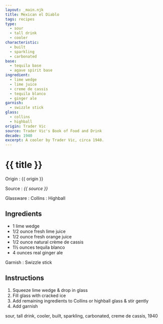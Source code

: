 ```yaml
---
layout: _main.njk
title: Mexican el Diablo
tags: recipes
type:
  - sour
  - tall drink
  - cooler
characteristic:
  - built
  - sparkling
  - carbonated
base:
  - tequila base
  - agave spirit base
ingredient:
  - lime wedge
  - lime juice
  - creme de cassis
  - tequila blanco
  - ginger ale
garnish:
  - swizzle stick
glass:
  - collins
  - highball
origin: Trader Vic
source: Trader Vic's Book of Food and Drink
decade: 1940
excerpt: A cooler by Trader Vic, circa 1940.
---
```


<!-- markdownlint-disable MD025 -->
# {{ title }}
<!-- markdownlint-enable MD025 -->

Origin
  : {{ origin }}

Source
  : <cite><span data-pagefind-filter="Source">{{ source }}</span></cite>

Glassware
  : <span data-pagefind-filter="Glassware">Collins</span>
  : <span data-pagefind-filter="Glassware">Highball</span>

## Ingredients

- 1 lime wedge
- 1/2 ounce fresh lime juice
- 1/2 ounce fresh orange juice
- 1/2 ounce natural crème de cassis
- 1&frac12; ounces tequila blanco
- 4 ounces real ginger ale

Garnish
  : <span data-pagefind-filter="Garnish">Swizzle stick</span>

## Instructions

1. Squeeze lime wedge & drop in glass
2. Fill glass with cracked ice
3. Add remaining ingredients to Collins or highball glass & stir gently
4. Add garnish

<div
  data-cat[0]="Drink"
  data-type[0]="Sour"
  data-type[1]="Tall drink"
  data-type[2]="Cooler"
  data-char[0]="Built"
  data-char[1]="Sparkling"
  data-char[2]="Carbonated"
  data-base[0]="Tequila"
  data-base[1]="Agave spirits"
  data-ingredient[0]="Lime wedge"
  data-ingredient[1]="Lime juice"
  data-ingredient[2]="Crème de cassis"
  data-ingredient[3]="Tequila blanco"
  data-ingredient[4]="Ginger ale"
  data-origin[0]="Trader Vic"
  data-origin[1]="Victor Bergeron"
  data-glass[0]="Double rocks"
  data-decade[0]="1940"
  data-pagefind-filter="
    Category[data-cat[0]],
    Type[data-type[0]],
    Type[data-type[1]],
    Type[data-type[2]],
    Characteristic[data-char[0]],
    Characteristic[data-char[1]],
    Characteristic[data-char[2]],
    Base[data-base[0]],
    Base[data-base[1]],
    Ingredient[data-ingredient[0]],
    Ingredient[data-ingredient[1]],
    Ingredient[data-ingredient[2]],
    Ingredient[data-ingredient[3]],
    Ingredient[data-ingredient[4]],
    Origin[data-origin[0]],
    Origin[data-origin[1]],
    Glassware[data-glass[0]],
    Decade[data-decade[0]]
  "
>
</div>

<div class="keywords" aria-hidden>sour, tall drink, cooler, built, sparkling, carbonated, creme de cassis, 1940</div>
